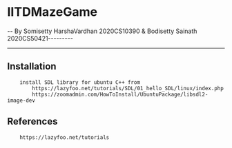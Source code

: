 # IITDMazeGame

-- By Somisetty HarshaVardhan 2020CS10390 & Bodisetty Sainath 2020CS50421---------

-------------------------------------------------------





## Installation 

        install SDL library for ubuntu C++ from
            https://lazyfoo.net/tutorials/SDL/01_hello_SDL/linux/index.php
            https://zoomadmin.com/HowToInstall/UbuntuPackage/libsdl2-image-dev


## References
        https://lazyfoo.net/tutorials
